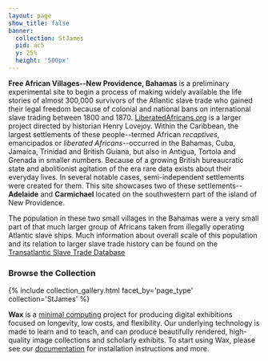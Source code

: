 ```yaml
---
layout: page
show_title: false
banner:
  collection: StJames
  pid: ac5
  y: 25%
  height: '500px'
---
```


__Free African Villages--New Providence, Bahamas__ is a preliminary experimental site to begin a process of making widely available the life stories of almost 300,000 survivors of the Atlantic slave trade who gained their legal freedom because of colonial and national bans on international slave trading between 1800 and 1870.  [LiberatedAfricans.org](https://liberatedafricans.org/) is a larger project directed by historian Henry Lovejoy. Within the Caribbean, the largest settlements of these people--termed African *recaptives*, emancipados or *liberated Africans*--occurred in the Bahamas, Cuba, Jamaica, Trinidad and British Guiana, but also in Antigua, Tortola and Grenada in smaller numbers.  Because of a growing British bureaucratic state and abolitionist agitation of the era rare data exists about their everyday lives.  In several notable cases, semi-independent settlements were created for them. This site showcases two of these settlements--**Adelaide** and **Carmichael** located on the southwestern part of the island of New Providence.  

The population in these two small villages in the Bahamas were a very small part of that much larger group of Africans taken from illegally operating Atlantic slave ships.  Much information about overall scale of this population and its relation to larger slave trade history can be found on the [Transatlantic Slave Trade Database](https://slavevoyages.org/)

### Browse the Collection

{% include collection_gallery.html facet_by='page_type' collection='StJames' %}

__Wax__ is a [minimal computing](http://go-dh.github.io/mincomp/) project for producing digital exhibitions focused on longevity, low costs, and flexibility. Our underlying technology is made to learn and to teach, and can produce beautifully rendered, high-quality image collections and scholarly exhibits. To start using Wax, please see our [documentation](https://minicomp.github.io/wiki/#/wax/) for installation instructions and more.
